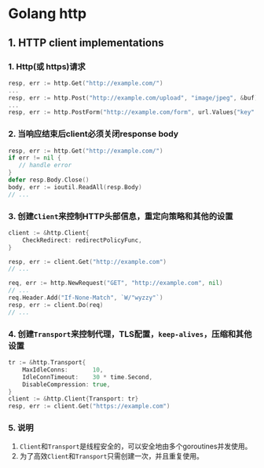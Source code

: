 # Golang http

## 1. HTTP client implementations

### 1. Http(或 https)请求

``` go
resp, err := http.Get("http://example.com/")
...
resp, err := http.Post("http://example.com/upload", "image/jpeg", &buf)
...
resp, err := http.PostForm("http://example.com/form", url.Values{"key": {"Value"}, "id": {"123"}})
```

### 2. 当响应结束后client必须关闭response body

``` go
resp, err := http.Get("http://example.com/")
if err != nil {
   // handle error
}
defer resp.Body.Close()
body, err := ioutil.ReadAll(resp.Body)
// ...
```

### 3. 创建`Client`来控制HTTP头部信息，重定向策略和其他的设置

``` go
client := &http.Client{
    CheckRedirect: redirectPolicyFunc,
}

resp, err := client.Get("http://example.com")
// ...

req, err := http.NewRequest("GET", "http://example.com", nil)
// ...
req.Header.Add("If-None-Match", `W/"wyzzy"`)
resp, err := client.Do(req)
// ...
```

### 4. 创建`Transport`来控制代理，TLS配置，`keep-alives`，压缩和其他设置

``` go
tr := &http.Transport{
    MaxIdleConns:       10,
    IdleConnTimeout:    30 * time.Second,
    DisableCompression: true,
}
client := &http.Client{Transport: tr}
resp, err := client.Get("https://example.com")
```

### 5. 说明

1. `Client`和`Transport`是线程安全的，可以安全地由多个goroutines并发使用。
2. 为了高效`Client`和`Transport`只需创建一次，并且重复使用。